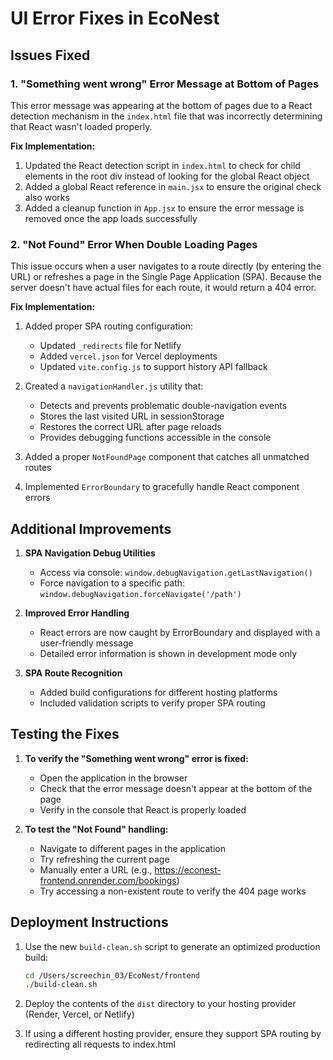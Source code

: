 # UI Error Fixes in EcoNest

## Issues Fixed

### 1. "Something went wrong" Error Message at Bottom of Pages

This error message was appearing at the bottom of pages due to a React detection mechanism in the `index.html` file that was incorrectly determining that React wasn't loaded properly. 

**Fix Implementation:**
1. Updated the React detection script in `index.html` to check for child elements in the root div instead of looking for the global React object
2. Added a global React reference in `main.jsx` to ensure the original check also works
3. Added a cleanup function in `App.jsx` to ensure the error message is removed once the app loads successfully

### 2. "Not Found" Error When Double Loading Pages

This issue occurs when a user navigates to a route directly (by entering the URL) or refreshes a page in the Single Page Application (SPA). Because the server doesn't have actual files for each route, it would return a 404 error.

**Fix Implementation:**
1. Added proper SPA routing configuration:
   - Updated `_redirects` file for Netlify
   - Added `vercel.json` for Vercel deployments
   - Updated `vite.config.js` to support history API fallback
   
2. Created a `navigationHandler.js` utility that:
   - Detects and prevents problematic double-navigation events
   - Stores the last visited URL in sessionStorage
   - Restores the correct URL after page reloads
   - Provides debugging functions accessible in the console

3. Added a proper `NotFoundPage` component that catches all unmatched routes
4. Implemented `ErrorBoundary` to gracefully handle React component errors

## Additional Improvements

1. **SPA Navigation Debug Utilities**
   - Access via console: `window.debugNavigation.getLastNavigation()`
   - Force navigation to a specific path: `window.debugNavigation.forceNavigate('/path')`

2. **Improved Error Handling**
   - React errors are now caught by ErrorBoundary and displayed with a user-friendly message
   - Detailed error information is shown in development mode only

3. **SPA Route Recognition**
   - Added build configurations for different hosting platforms
   - Included validation scripts to verify proper SPA routing

## Testing the Fixes

1. **To verify the "Something went wrong" error is fixed:**
   - Open the application in the browser
   - Check that the error message doesn't appear at the bottom of the page
   - Verify in the console that React is properly loaded

2. **To test the "Not Found" handling:**
   - Navigate to different pages in the application
   - Try refreshing the current page
   - Manually enter a URL (e.g., https://econest-frontend.onrender.com/bookings)
   - Try accessing a non-existent route to verify the 404 page works

## Deployment Instructions

1. Use the new `build-clean.sh` script to generate an optimized production build:
   ```bash
   cd /Users/screechin_03/EcoNest/frontend
   ./build-clean.sh
   ```

2. Deploy the contents of the `dist` directory to your hosting provider (Render, Vercel, or Netlify)

3. If using a different hosting provider, ensure they support SPA routing by redirecting all requests to index.html
